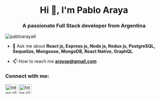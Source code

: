 <h1 align="center">Hi 👋, I'm Pablo Araya</h1>
<h3 align="center">A passionate Full Stack developer from Argentina</h3>

<p align="left"> <img src="https://komarev.com/ghpvc/?username=pbabloaraya6&label=Profile%20views&color=0e75b6&style=flat" alt="pabloaraya6" /> </p>

- 💬 Ask me about **React js, Express js, Node js, Redux js, PostgreSQL, Sequelize, Mongoose, MongoDB, React Native, GraphQL**

- 📫 How to reach me **arayap@gmail.com**

<h3 align="left">Connect with me:</h3>
<p align="left">
<a href="https://linkedin.com/in/PabloAraya6" target="blank"><img align="center" src="https://cdn.jsdelivr.net/npm/simple-icons@3.0.1/icons/linkedin.svg" alt="https://linkedin.com/in/PabloAraya6" height="30" width="40" /></a>
<a href="https://instagram.com/pabloaraya6" target="blank"><img align="center" src="https://cdn.jsdelivr.net/npm/simple-icons@3.0.1/icons/instagram.svg" alt="https://instagram.com/pabloaraya6" height="30" width="40" /></a>
</p>

